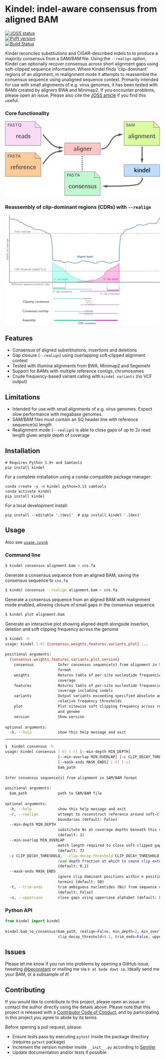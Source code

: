 # Kindel: indel-aware consensus from aligned BAM

[![JOSS status](http://joss.theoj.org/papers/117efd1fc35bb2011311f73d3fa0b545/status.svg)](http://joss.theoj.org/papers/117efd1fc35bb2011311f73d3fa0b545)  
[![PyPI version](https://badge.fury.io/py/kindel.svg)](https://badge.fury.io/py/kindel)  
[![Build Status](https://travis-ci.org/bede/kindel.svg?branch=master)](https://travis-ci.org/bede/kindel)  



Kindel reconciles substitutions and CIGAR-described indels to to produce a majority consensus from a SAM/BAM file. Using the `--realign` option, Kindel can optionally recover consensus across short alignment gaps using soft-clipped sequence information. Where Kindel finds 'clip-dominant' regions of an alignment, in realignment mode it attempts to reassemble the consensus sequence using unaligned sequence context. Primarily intended for use with small alignments of e.g. virus genomes, it has been tested with BAMs created by aligners BWA and Minimap2. If you encounter problems, please open an issue. Please also cite the [JOSS article](http://joss.theoj.org/papers/117efd1fc35bb2011311f73d3fa0b545) if you find this useful.



### Core functionality

![clip-dominant region](kindelflow.png)



### Reassembly of clip-dominant regions (CDRs) with `--realign`

![clip-dominant region](cdrs.png)


## Features

- Consensus of aligned substititutions, insertions and deletions
- Gap closure (`--realign`) using overlapping soft-clipped alignment context
- Tested with Illumina alignments from BWA, Minimap2 and Segemehl 
- Support for BAMs with multiple reference contigs, chromosomes
- Crude frequency-based variant calling with `kindel variants` (no VCF output)



## Limitations

- Intended for use with small alignments of e.g. virus genomes. Expect slow performance with megabase genomes.
- SAM/BAM files must contain an SQ header line with reference sequence(s) length
- Realignment mode (`--realign`) is able to close gaps of up to 2x read length given ample depth of coverage



## Installation

```shell
# Requires Python 3.9+ and Samtools
pip install kindel
```
For a complete installation using a conda-compatible package manager:

```
conda create -y -n kindel python=3.13 samtools
conda activate kindel
pip install kindel
```

For a local development install:

```
pip install --editable '.[dev]'  # pip install kindel '.[dev]'
```



## Usage

Also see [`usage.ipynb`](usage.ipynb)



### Command line

```bash
$ kindel consensus alignment.bam > cns.fa
```
Generate a consensus sequence from an aligned BAM, saving the consensus sequence to `cns.fa`



```bash
$ kindel consensus --realign alignment.bam > cns.fa
```

Generate a consensus sequence from an aligned BAM with realignment mode enabled, allowing closure of small gaps in the consensus sequence



```bash
$ kindel plot alignment.bam
```

Generate an interactive plot showing aligned depth alongside insertion, deletion and soft clipping frequency across the genome



```bash
$ kindel -h
usage: kindel [-h] {consensus,weights,features,variants,plot} ...

positional arguments:
  {consensus,weights,features,variants,plot,version}
    consensus           Infer consensus sequence(s) from alignment in SAM/BAM
                        format
    weights             Returns table of per-site nucleotide frequencies and
                        coverage
    features            Returns table of per-site nucleotide frequencies and
                        coverage including indels
    variants            Output variants exceeding specified absolute and
                        relative frequency thresholds
    plot                Plot sitewise soft clipping frequency across reference
                        and genome
    version             Show version

optional arguments:
  -h, --help            show this help message and exit

```
---
```bash
$  kindel consensus -h
usage: kindel consensus [-h] [-r] [--min-depth MIN_DEPTH]
                        [--min-overlap MIN_OVERLAP] [-c CLIP_DECAY_THRESHOLD]
                        [--mask-ends MASK_ENDS] [-t] [-u]
                        bam_path

Infer consensus sequence(s) from alignment in SAM/BAM format

positional arguments:
  bam_path              path to SAM/BAM file

optional arguments:
  -h, --help            show this help message and exit
  -r, --realign         attempt to reconstruct reference around soft-clip
                        boundaries (default: False)
  --min-depth MIN_DEPTH
                        substitute Ns at coverage depths beneath this value
                        (default: 1)
  --min-overlap MIN_OVERLAP
                        match length required to close soft-clipped gaps
                        (default: 7)
  -c CLIP_DECAY_THRESHOLD, --clip-decay-threshold CLIP_DECAY_THRESHOLD
                        read depth fraction at which to cease clip extension
                        (default: 0.1)
  --mask-ends MASK_ENDS
                        ignore clip dominant positions within n positions of
                        termini (default: 50)
  -t, --trim-ends       trim ambiguous nucleotides (Ns) from sequence ends
                        (default: False)
  -u, --uppercase       close gaps using uppercase alphabet (default: False)
```



### Python API

```python
from kindel import kindel

kindel.bam_to_consensus(bam_path, realign=False, min_depth=2, min_overlap=7,
                        clip_decay_threshold=0.1, trim_ends=False, uppercase=False)
```



## Issues

Please let me know if you run into problems by opening a GitHub issue, tweeting [@beconstant](https://twitter.com/beconstant) or mailing me via `b at bede dawt im`. Ideally send me your BAM, or a subsample of it!



## Contributing

If you would like to contribute to this project, please open an issue or contact the author directly using the details above. Please note that this project is released with a [Contributor Code of Conduct](https://github.com/statsmaths/kerasR/blob/master/CONDUCT.md), and by participating in this project you agree to abide by its terms.

Before opening a pull request, please:

- Ensure tests pass by executing `pytest` inside the package directory  (requires `pytest` package)
- Increment the version number inside `__init__.py` according to [SemVer](http://semver.org/)
- Update documentation and/or tests if possible